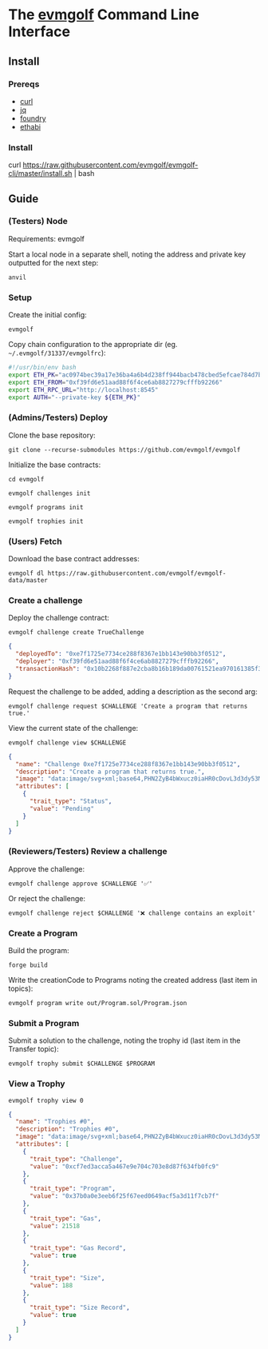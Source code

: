 # The [evmgolf](https://github.com/evmgolf/evmgolf) Command Line Interface 

## Install

### Prereqs

- [curl](https://curl.se/download.html)
- [jq](https://stedolan.github.io/jq/download/)
- [foundry](https://github.com/foundry-rs/foundry#installation)
- [ethabi](https://github.com/rust-ethereum/ethabi#installation)

### Install

curl https://raw.githubusercontent.com/evmgolf/evmgolf-cli/master/install.sh | bash

## Guide 

### (Testers) Node

Requirements: evmgolf

Start a local node in a separate shell, noting the address and private key outputted for the next step:

`anvil`

### Setup

Create the initial config:

`evmgolf`

Copy chain configuration to the appropriate dir (eg. `~/.evmgolf/31337/evmgolfrc`):

```bash
#!/usr/bin/env bash
export ETH_PK="ac0974bec39a17e36ba4a6b4d238ff944bacb478cbed5efcae784d7bf4f2ff80"
export ETH_FROM="0xf39fd6e51aad88f6f4ce6ab8827279cfffb92266"
export ETH_RPC_URL="http://localhost:8545"
export AUTH="--private-key ${ETH_PK}"
```

### (Admins/Testers) Deploy

Clone the base repository: 

`git clone --recurse-submodules https://github.com/evmgolf/evmgolf`


Initialize the base contracts:

`cd evmgolf`

`evmgolf challenges init`

`evmgolf programs init`

`evmgolf trophies init`

### (Users) Fetch 

Download the base contract addresses:

`evmgolf dl https://raw.githubusercontent.com/evmgolf/evmgolf-data/master`


### Create a challenge 

Deploy the challenge contract:

`evmgolf challenge create TrueChallenge`

```json
{
  "deployedTo": "0xe7f1725e7734ce288f8367e1bb143e90bb3f0512",
  "deployer": "0xf39fd6e51aad88f6f4ce6ab8827279cfffb92266",
  "transactionHash": "0x10b2268f887e2cba8b16b189da00761521ea970161385f3c646f645b91f59506"
}
```

Request the challenge to be added, adding a description as the second arg:

`evmgolf challenge request $CHALLENGE 'Create a program that returns true.'`

View the current state of the challenge:

`evmgolf challenge view $CHALLENGE`

```json 
{
  "name": "Challenge 0xe7f1725e7734ce288f8367e1bb143e90bb3f0512",
  "description": "Create a program that returns true.",
  "image": "data:image/svg+xml;base64,PHN2ZyB4bWxucz0iaHR0cDovL3d3dy53My5vcmcvMjAwMC9zdmciIHZpZXdCb3g9IjAgMCA0ODAgMTIwIj48dGV4dCB4PSIyMCIgeT0iMjAiPkNoYWxsZW5nZTwvdGV4dD48dGV4dCB4PSIyMCIgeT0iNDAiPkFkZHJlc3M6IDB4ZTdmMTcyNWU3NzM0Y2UyODhmODM2N2UxYmIxNDNlOTBiYjNmMDUxMjwvdGV4dD48dGV4dCB4PSIyMCIgeT0iNjAiPkRlc2NyaXB0aW9uOiBDcmVhdGUgYSBwcm9ncmFtIHRoYXQgcmV0dXJucyBgdHJ1ZWAuPC90ZXh0Pjx0ZXh0IHg9IjIwIiB5PSI4MCI+U3RhdHVzOiBQZW5kaW5nPC90ZXh0Pjwvc3ZnPg==",
  "attributes": [
    {
      "trait_type": "Status",
      "value": "Pending"
    }
  ]
}
```

### (Reviewers/Testers) Review a challenge

Approve the challenge: 

`evmgolf challenge approve $CHALLENGE '✅'`

Or reject the challenge:

`evmgolf challenge reject $CHALLENGE '❌ challenge contains an exploit'`


### Create a Program 

Build the program:

`forge build`

Write the creationCode to Programs noting the created address (last item in topics):

`evmgolf program write out/Program.sol/Program.json`

### Submit a Program 

Submit a solution to the challenge, noting the trophy id (last item in the Transfer topic):

`evmgolf trophy submit $CHALLENGE $PROGRAM`

### View a Trophy

`evmgolf trophy view 0`

```json 
{
  "name": "Trophies #0",
  "description": "Trophies #0",
  "image": "data:image/svg+xml;base64,PHN2ZyB4bWxucz0iaHR0cDovL3d3dy53My5vcmcvMjAwMC9zdmciIHZpZXdCb3g9IjAgMCA0ODAgMTQwIj48dGV4dCB4PSIyMCIgeT0iMjAiPlRyb3BoaWVzICMwPC90ZXh0Pjx0ZXh0IHg9IjIwIiB5PSI0MCI+Q2hhbGxlbmdlOiAweGNmN2VkM2FjY2E1YTQ2N2U5ZTcwNGM3MDNlOGQ4N2Y2MzRmYjBmYzk8L3RleHQ+PHRleHQgeD0iMjAiIHk9IjYwIj5Qcm9ncmFtOiAgIDB4MzdiMGEwZTNlZWI2ZjI1ZjY3ZWVkMDY0OWFjZjVhM2QxMWY3Y2I3ZjwvdGV4dD48dGV4dCB4PSIyMCIgeT0iODAiPlNpemU6IDE4OCDirZA8L3RleHQ+PHRleHQgeD0iMjAiIHk9IjEwMCI+R2FzOiAyMTUxOCDirZA8L3RleHQ+PC9zdmc+",
  "attributes": [
    {
      "trait_type": "Challenge",
      "value": "0xcf7ed3acca5a467e9e704c703e8d87f634fb0fc9"
    },
    {
      "trait_type": "Program",
      "value": "0x37b0a0e3eeb6f25f67eed0649acf5a3d11f7cb7f"
    },
    {
      "trait_type": "Gas",
      "value": 21518
    },
    {
      "trait_type": "Gas Record",
      "value": true
    },
    {
      "trait_type": "Size",
      "value": 188
    },
    {
      "trait_type": "Size Record",
      "value": true
    }
  ]
}
```
